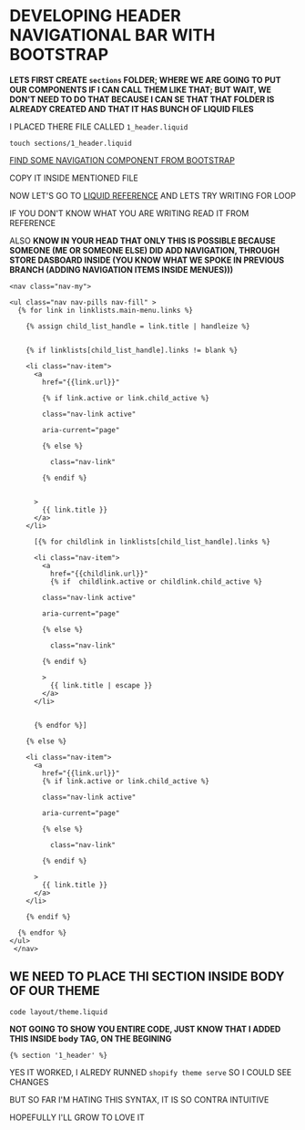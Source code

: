 # DEVELOPING HEADER NAVIGATIONAL BAR WITH BOOTSTRAP

**LETS FIRST CREATE `sections` FOLDER; WHERE WE ARE GOING TO PUT OUR COMPONENTS IF I CAN CALL THEM LIKE THAT; BUT WAIT, WE DON'T NEED TO DO THAT BECAUSE I CAN SE THAT THAT FOLDER IS ALREADY CREATED AND THAT IT HAS BUNCH OF LIQUID FILES**

I PLACED THERE FILE CALLED `1_header.liquid`

```
touch sections/1_header.liquid
```

[FIND SOME NAVIGATION COMPONENT FROM BOOTSTRAP](https://getbootstrap.com/docs/5.1/components/navs-tabs/#base-nav)

COPY IT INSIDE MENTIONED FILE

NOW LET'S GO TO [LIQUID REFERENCE](https://shopify.dev/api/liquid/objects/linklist) AND LETS TRY WRITING FOR LOOP

IF YOU DON'T KNOW WHAT YOU ARE WRITING READ IT FROM REFERENCE

ALSO **KNOW IN YOUR HEAD THAT ONLY THIS IS POSSIBLE BECAUSE SOMEONE (ME OR SOMEONE ELSE) DID ADD NAVIGATION, THROUGH STORE DASBOARD INSIDE (YOU KNOW WHAT WE SPOKE IN PREVIOUS BRANCH (ADDING NAVIGATION ITEMS INSIDE MENUES)))**

```liquid
<nav class="nav-my">

<ul class="nav nav-pills nav-fill" >
  {% for link in linklists.main-menu.links %}

    {% assign child_list_handle = link.title | handleize %}


    {% if linklists[child_list_handle].links != blank %}
      
    <li class="nav-item">
      <a 
        href="{{link.url}}"

        {% if link.active or link.child_active %}

        class="nav-link active"

        aria-current="page"

        {% else %}

          class="nav-link"

        {% endif %}

        
      >
        {{ link.title }}  
      </a>
    </li>
    
      [{% for childlink in linklists[child_list_handle].links %}

      <li class="nav-item">
        <a 
          href="{{childlink.url}}"
          {% if  childlink.active or childlink.child_active %}

        class="nav-link active"

        aria-current="page"

        {% else %}

          class="nav-link"

        {% endif %}
          
        >
          {{ link.title | escape }}  
        </a>
      </li>

      
      {% endfor %}]

    {% else %}

    <li class="nav-item">
      <a 
        href="{{link.url}}"
        {% if link.active or link.child_active %}

        class="nav-link active"

        aria-current="page"

        {% else %}

          class="nav-link"

        {% endif %}
        
      >
        {{ link.title }}  
      </a>
    </li>

    {% endif %}
    
  {% endfor %}
</ul>
 </nav>
```

## WE NEED TO PLACE THI SECTION INSIDE BODY OF OUR THEME

```
code layout/theme.liquid
```

**NOT GOING TO SHOW YOU ENTIRE CODE, JUST KNOW THAT I ADDED THIS INSIDE body TAG, ON THE BEGINING**

```liquid
{% section '1_header' %}
```

YES IT WORKED, I ALREDY RUNNED `shopify theme serve` SO I COULD SEE CHANGES

BUT SO FAR I'M HATING THIS SYNTAX, IT IS SO CONTRA INTUITIVE

HOPEFULLY I'LL GROW TO LOVE IT
